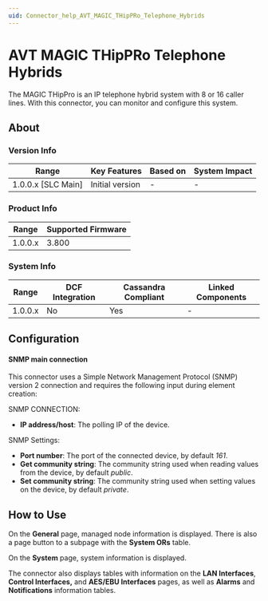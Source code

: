 ```yaml
---
uid: Connector_help_AVT_MAGIC_THipPRo_Telephone_Hybrids
---
```


# AVT MAGIC THipPRo Telephone Hybrids

The MAGIC THipPro is an IP telephone hybrid system with 8 or 16 caller lines. With this connector, you can monitor and configure this system.

## About

### Version Info

| **Range**            | **Key Features** | **Based on** | **System Impact** |
|----------------------|------------------|--------------|-------------------|
| 1.0.0.x \[SLC Main\] | Initial version  | \-           | \-                |

### Product Info

| **Range** | **Supported Firmware** |
|-----------|------------------------|
| 1.0.0.x   | 3.800                  |

### System Info

| **Range** | **DCF Integration** | **Cassandra Compliant** | **Linked Components** |
|-----------|---------------------|-------------------------|-----------------------|
| 1.0.0.x   | No                  | Yes                     | \-                    |

## Configuration

#### SNMP main connection

This connector uses a Simple Network Management Protocol (SNMP) version 2 connection and requires the following input during element creation:

SNMP CONNECTION:

- **IP address/host**: The polling IP of the device.

SNMP Settings:

- **Port number**: The port of the connected device, by default *161*.
- **Get community string**: The community string used when reading values from the device, by default *public*.
- **Set community string**: The community string used when setting values on the device, by default *private*.

## How to Use

On the **General** page, managed node information is displayed. There is also a page button to a subpage with the **System ORs** table.

On the **System** page, system information is displayed.

The connector also displays tables with information on the **LAN Interfaces**, **Control Interfaces,** and **AES/EBU Interfaces** pages, as well as **Alarms** and **Notifications** information tables.
